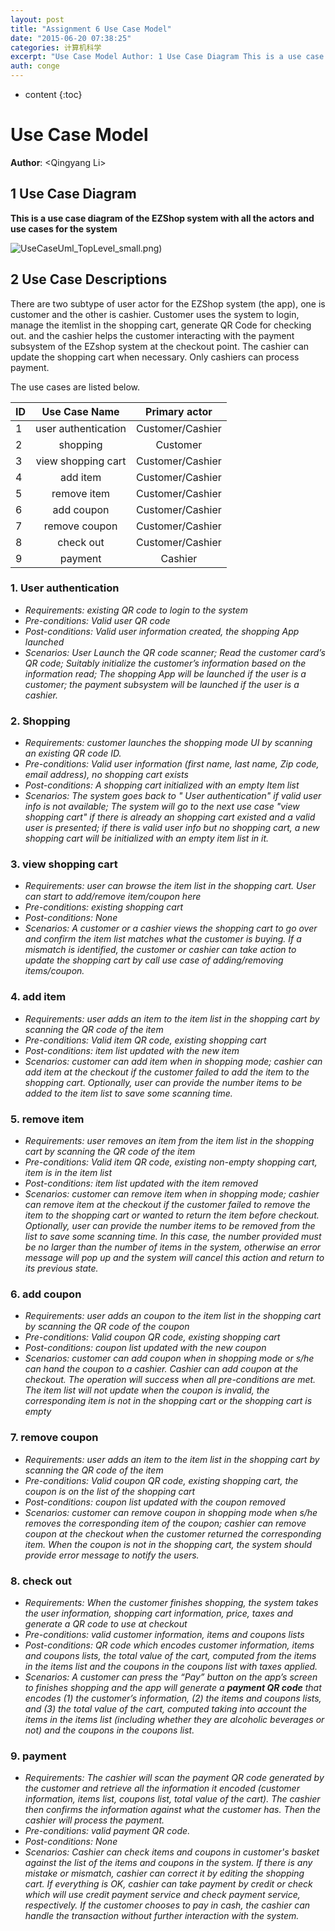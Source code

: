```yaml
---
layout: post
title: "Assignment 6 Use Case Model"
date: "2015-06-20 07:38:25"
categories: 计算机科学
excerpt: "Use Case Model Author: 1 Use Case Diagram This is a use case diagram of ..."
auth: conge
---
```

* content
{:toc}

# Use Case Model


**Author**:  \<Qingyang Li\>

## 1 Use Case Diagram

**This is a use case diagram of the EZShop system with all the actors and use cases for the system**
 
![UseCaseUml_TopLevel_small.png](/assets/images/计算机科学/118382-424bbbcd9c6f3373.png))


## 2 Use Case Descriptions

There are two subtype of user actor for the EZShop system (the app), one is customer and the other is cashier. Customer uses the system to login, manage the itemlist in the shopping cart, generate QR Code for checking out. and the cashier helps the customer interacting with the payment subsystem of the EZshop system at the checkout point. The cashier can update the shopping cart when necessary. Only cashiers can process payment.

The use cases are listed below.

| ID    | Use Case Name       | Primary actor    |
|:------|:-------------------:| :---------------:|
| 1     | user authentication | Customer/Cashier |
| 2     | shopping            | Customer       |
| 3     | view shopping cart  | Customer/Cashier |
| 4     | add item            | Customer/Cashier |
| 5     | remove item         | Customer/Cashier |
| 6     | add coupon          | Customer/Cashier |
| 7     | remove coupon       | Customer/Cashier |
| 8     | check out           | Customer/Cashier |
| 9     | payment             | Cashier          |

### 1. User authentication

- *Requirements: existing QR code to login to the system*
- *Pre-conditions: Valid user QR code*
- *Post-conditions: Valid user information created, the shopping App launched*
- *Scenarios: User Launch the QR code scanner; Read the customer card’s QR code; Suitably initialize the customer’s information based on the information read; The shopping App will be launched if the user is a customer; the payment subsystem will be launched if the user is a cashier.*

### 2. Shopping

- *Requirements: customer launches the shopping mode UI by scanning an existing QR code ID.*
- *Pre-conditions: Valid user information (first name, last name, Zip code, email address), no shopping cart exists*
- *Post-conditions: A shopping cart initialized with an empty Item list*
- *Scenarios: The system goes back to " User authentication" if valid user info is not available; The system will go to the next use case "view shopping cart" if there is already an shopping cart existed and a valid user is presented; if there is valid user info but no shopping cart, a new shopping cart will be initialized with an empty item list in it.*

### 3. view shopping cart

- *Requirements: user can browse the item list in the shopping cart. User can start to add/remove item/coupon here*
- *Pre-conditions: existing shopping cart*
- *Post-conditions: None*
- *Scenarios: A customer or a cashier views the shopping cart to go over and confirm the item list matches what the customer is buying. If a mismatch is identified, the customer or cashier can take action to update the shopping cart by call use case of adding/removing items/coupon.*

### 4. add item

- *Requirements: user adds an item to the item list in the shopping cart by scanning the QR code of the item*
- *Pre-conditions: Valid item QR code, existing shopping cart*
- *Post-conditions: item list updated with the new item*
- *Scenarios: customer can add item when in shopping mode; cashier can add item at the checkout if the customer failed to add the item to the shopping cart. Optionally, user can provide the number items to be added to the item list to save some scanning time.*

### 5. remove item

- *Requirements: user removes an item from the item list in the shopping cart by scanning the QR code of the item*
- *Pre-conditions: Valid item QR code, existing non-empty shopping cart, item is in the item list*
- *Post-conditions: item list updated with the item removed*
- *Scenarios: customer can remove item when in shopping mode; cashier can remove item at the checkout if the customer failed to remove the item to the shopping cart or wanted to return the item before checkout. Optionally, user can provide the number items to be removed from the list to save some scanning time. In this case, the number provided must be no larger than the number of items in the system, otherwise an error message will pop up and the system will cancel this action and return to its previous state.*

### 6. add coupon

- *Requirements: user adds an coupon to the item list in the shopping cart by scanning the QR code of the coupon*
- *Pre-conditions: Valid coupon QR code, existing shopping cart*
- *Post-conditions: coupon list updated with the new coupon*
- *Scenarios: customer can add coupon when in shopping mode or s/he can hand the coupon to a cashier. Cashier can add coupon at the checkout. The operation will success when all pre-conditions are met. The item list will not update when the coupon is invalid, the corresponding item is not in the shopping cart or the shopping cart is empty*

### 7. remove coupon

- *Requirements: user adds an item to the item list in the shopping cart by scanning the QR code of the item*
- *Pre-conditions: Valid coupon QR code, existing shopping cart, the coupon is on the list of the shopping cart*
- *Post-conditions: coupon list updated with the coupon removed*
- *Scenarios: customer can remove coupon in shopping mode when s/he removes the corresponding item of the coupon; cashier can remove coupon at the checkout when the customer returned the corresponding item. When the coupon is not in the shopping cart, the system should provide error message to notify the users.*

### 8. check out

- *Requirements: When the customer finishes shopping, the system takes the user information, shopping cart information, price, taxes and generate a QR code to use at checkout*
- *Pre-conditions: valid customer information, items and coupons lists*
- *Post-conditions: QR code which encodes customer information, items and coupons lists, the total value of the cart, computed from the items in the items list and the coupons in the coupons list with taxes applied.*
- *Scenarios: A customer can press the “Pay” button on the app’s screen to finishes shopping and the app will generate a __payment QR code__ that encodes (1) the customer’s information, (2) the items and coupons lists, and (3) the total value of the cart, computed taking into account the items in the items list (including whether they are alcoholic beverages or not) and the coupons in the coupons list.*

### 9. payment

- *Requirements: The cashier will scan the payment QR code generated by the customer and retrieve all the information it encoded (customer information, items list, coupons list, total value of the cart). The cashier then confirms the information against what the customer has. Then the cashier will process the payment.*
- *Pre-conditions: valid payment QR code.*
- *Post-conditions: None*
- *Scenarios: Cashier can check items and coupons in customer's basket against the list of the items and coupons in the system. If there is any mistake or mismatch, cashier can correct it by editing the shopping cart. If everything is OK, cashier can take payment by credit or check which will use credit payment service and check payment service, respectively. If the customer chooses to pay in cash, the cashier can handle the transaction without further interaction with the system.*

